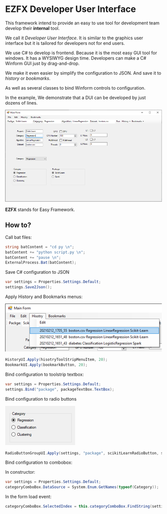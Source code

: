 # EZFX Developer User Interface



This framework intend to provide an easy to use tool for development team develop their **internal** tool.



We call it *Developer User Interface*. It is similar to the graphics user interface but it is tailored for developers not for end users.



We use C# to develop is frontend. Because it is the most easy GUI tool for windows. It has a WYSIWYG design time. Developers can make a C# Winform GUI just by drag-and-drop.



We make it even easier by simplify the configuration to JSON. And save it to *history* or *bookmarks*.



As well as several classes to bind Winform controls to configuration.



In the example, We demonstrate that a DUI can be developed by just dozens of lines.

![](images/screen.png)

**EZFX** stands for Easy Framework.



## How to?

Call bat files:

```c#
string batContent = "cd py \n";
batContent += "python script.py \n";
batContent += "pause \n";
ExternalProcess.Bat(batContent);
```



Save C# configuration to JSON

```c#
var settings = Properties.Settings.Default;
settings.Save2Json();
```

Apply History and Bookmarks menus:

![history](images/history.png)

```c#
HistoryUI.Apply(hisotryToolStripMenuItem, 20);
BookmarkUI.Apply(bookmarkButton, 20);
```

Bind configuration to toolstrip textbox:

```c#
var settings = Properties.Settings.Default;
settings.Bind("package", packageTextBox.TextBox);
```

Bind configuration to radio buttons

![radio buttons](images/category.png)

```C#
RadioButtonGroupUI.Apply(settings, "package", scikitLearnRadioButton, sparkRadioButton);
```

Bind configuration to combobox:

In constructor:

```c#
var settings = Properties.Settings.Default;
categoryComboBox.DataSource = System.Enum.GetNames(typeof(Category));
```

In the form load event:

```c#
categoryComboBox.SelectedIndex = this.categoryComboBox.FindString(settings.category);
```

